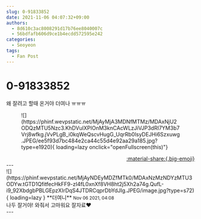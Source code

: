 ```yaml
---
slug: 0-91833852
date: 2021-11-06 04:07:32+09:00
authors:
  - 8d610c3ac8008291d17b76ee8040007c
  - 56bdfafb606d9ce1b4ecdd572595e242
categories:
  - Seoyeon
tags:
  - Fan Post
---
```


# 0-91833852

<div class="post-container" markdown="1">
<div class="content-container md-sidebar__scrollwrap" markdown="1">

왜 잘려고 할때 온거야 더여나 ㅠㅠㅠ
<figure markdown="1">
![](https://phinf.wevpstatic.net/MjAyMjA3MDNfMTMz/MDAxNjU2ODQzMTU5Nzc3.KhDVulXPIOnM3knCAcWLzJiVJP3dRI7YM3b7Vrj8wfkg.jVvPLgB_i0kqWeQscvHugG_UqrRb0lsyDEJHi6Szxuwg.JPEG/ee5f93d7bc484e2ca44c55d4e92aa29a185.jpg?type=e1920){ loading=lazy onclick="openFullscreen(this)"}
</figure>


</div>
</div>

<div style="text-align: right;" markdown="1">
<a href="https://weverse.io/fromis9/fanpost/0-91833852" style="text-align: right;">:material-share:{.big-emoji}</a>
</div>
---

<div class="comments-container md-sidebar__scrollwrap" markdown="1">
<div class="comment" markdown="1">
<div class='id-container' markdown="1">
![](https://phinf.wevpstatic.net/MjAyNDEyMDZfMTk0/MDAxNzMzNDYzMTU3ODYw.tGTD1QfitfecHkFF9-zI4fL0xnXf8VH8ht2j5Xh2a74g.QufL-i9_92XbdgbPBLGEpzXIrDqS4JTDRCqprDbYdJIg.JPEG/image.jpg?type=s72){ loading=lazy }
**<span class="artist">더여니</span>** <small>Nov 06 2021, 04:08</small><br>
</div>
<div class='comment-body' markdown="1">
나두 잘거야! 와줘서 고마워요 잘자료❤️
</div>
</div>
</div>
---
